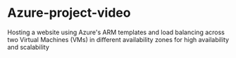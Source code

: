 # Azure-project-video
Hosting a website using Azure's ARM templates and load balancing across two Virtual Machines (VMs) in different availability zones for high availability and scalability
